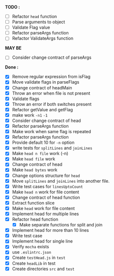 **TODO :**
- [ ] Refactor `head` function
- [ ] Parse arguments to object
- [ ] Validate Flag value 
- [ ] Refactor parseArgs function
- [ ] Refactor ValidateArgs function

**MAY BE**
- [ ] Consider change contract of parseArgs

**Done :**
- [x] Remove  regular expression from isFlag
- [x] Move validate flags in parseFlags
- [x] Change contract of headMain
- [x] Throw an error when file is not present
- [x] Validate flags
- [x] Throw an error if both switches present
- [x] Refactor getValue and getFlag
- [x] make work `-n1` `-1`
- [x] Consider change contract of head
- [x] Refactor parseArgs function
- [x] Make work when same flag is repeated 
- [x] Refactor parseArgs function 
- [x] Provide default 10 for `-n` option
- [x] write tests for `splitLines` and `joinLines`
- [x] Make `head n file` work (-n)
- [x] Make `head file` work
- [x] Change contract of head
- [x] Make `head bytes` work
- [x] Change options structure for `head` 
- [x] Move `splitLines` and `joinLines` into another file.
- [x] Write test cases for `linesUptoCount`
- [x] Make `head n` work for file content
- [x] Change contract of head function
- [x] Extract function slice 
- [x] Make `head` work for file content
- [x] Implement head for multiple lines
- [x] Refactor head function
  - [x] Make separate functions for split and join
- [X] Implement head for more than 10 lines
- [x] Write test case
- [x] Implement head for single line
- [x] Verify `mocha` exists
- [x] use `.eslintrc.json`
- [x] Create `testHead.js` in `test`
- [x] Create `headLib` in test
- [x] Create directories `src` and `test`

